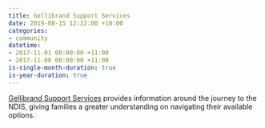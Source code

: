 ```yaml
---
title: Gellibrand Support Services
date: 2019-08-15 12:22:00 +10:00
categories:
- community
datetime:
- 2017-11-01 00:00:00 +11:00
- 2017-11-08 00:00:00 +11:00
is-single-month-duration: true
is-year-duration: true
---
```


[Gellibrand Support Services](http://gellibrand.org.au/) provides information around the journey to the NDIS, giving families a greater understanding on navigating their available options.